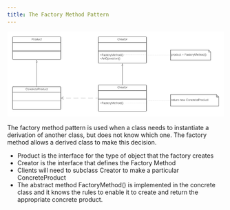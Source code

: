 ```yaml
---
title: The Factory Method Pattern
---
```

![Factory method pattern class diagram](../assets/factory.png)

The factory method pattern is used when a class needs to instantiate a derivation of another class, but does not know which one. The factory method allows a derived class to make this decision.

* Product is the interface for the type of object that the factory creates
* Creator is the interface that defines the Factory Method
* Clients will need to subclass Creator to make a particular ConcreteProduct
* The abstract method FactoryMethod() is implemented in the concrete class and it knows the rules to enable it to create and return the appropriate concrete product.